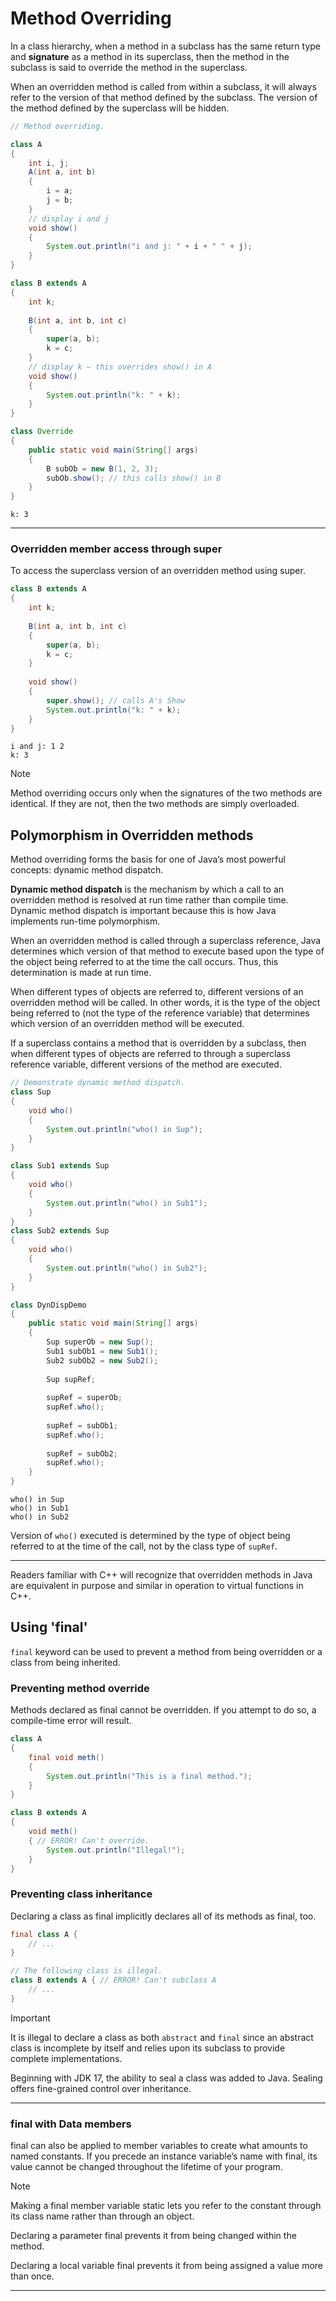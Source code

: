 
# Method Overriding

In a class hierarchy, when a method in a subclass has the same return type and **signature** as a method in its superclass, then the method in the subclass is said to override the method in the superclass. 

When an overridden method is called from within a subclass, it will always refer to the version of that method defined by the subclass. The version of the method defined by the superclass will be hidden.

```java
// Method overriding.

class A 
{
	int i, j;
	A(int a, int b) 
	{
		i = a;
		j = b;
	}
	// display i and j
	void show() 
	{
		System.out.println("i and j: " + i + " " + j);
	}
}

class B extends A 
{
	int k;
	
	B(int a, int b, int c) 
	{
		super(a, b);
		k = c;
	}
	// display k – this overrides show() in A
	void show() 
	{
		System.out.println("k: " + k);
	}
}

class Override
{
	public static void main(String[] args) 
	{
		B subOb = new B(1, 2, 3);
		subOb.show(); // this calls show() in B
	}
}
```

```
k: 3
```

___

### Overridden member access through super

To access the superclass version of an overridden method using super.

```java
class B extends A 
{
	int k;
	
	B(int a, int b, int c) 
	{
		super(a, b);
		k = c;
	}
	
	void show() 
	{
		super.show(); // calls A's Show
		System.out.println("k: " + k);
	}
}
```

```
i and j: 1 2
k: 3
```

>[!note]
>Method overriding occurs only when the signatures of the two methods are identical. If they are not, then the two methods are simply overloaded.


## Polymorphism in Overridden methods

Method overriding forms the basis for one of Java’s most powerful concepts: dynamic method dispatch. 

**Dynamic method dispatch** is the mechanism by which a call to an overridden method is resolved at run time rather than compile time. Dynamic method dispatch is important because this is how Java implements run-time polymorphism.

When an overridden method is called through a superclass reference, Java determines which version of that method to execute based upon the type of the object being referred to at the time the call occurs. Thus, this determination is made at run time. 

When different types of objects are referred to, different versions of an overridden method will be called. In other words, it is the type of the object being referred to (not the type of the reference variable) that determines which version of an overridden method will be executed. 

If a superclass contains a method that is overridden by a subclass, then when different types of objects are referred to through a superclass reference variable, different versions of the method are executed.

```java
// Demonstrate dynamic method dispatch.
class Sup 
{
	void who() 
	{
		System.out.println("who() in Sup");
	}
}

class Sub1 extends Sup 
{
	void who() 
	{
		System.out.println("who() in Sub1");
	}
}
class Sub2 extends Sup 
{
	void who() 
	{
		System.out.println("who() in Sub2");
	}
}

class DynDispDemo 
{
	public static void main(String[] args) 
	{
		Sup superOb = new Sup();
		Sub1 subOb1 = new Sub1();
		Sub2 subOb2 = new Sub2();
		
		Sup supRef;
		
		supRef = superOb;
		supRef.who();
		
		supRef = subOb1;
		supRef.who();
		
		supRef = subOb2;
		supRef.who();
	}
}
```

```
who() in Sup
who() in Sub1
who() in Sub2
```

Version of `who()` executed is determined by the type of object being referred to at the time of the call, not by the class type of `supRef`.

___

Readers familiar with C++ will recognize that overridden methods in Java are equivalent in purpose and similar in operation to virtual functions in C++.


## Using 'final'

`final` keyword can be used to prevent a method from being overridden or a class from being inherited.

### Preventing method override

Methods declared as final cannot be overridden. If you attempt to do so, a compile-time error will result.

```java
class A 
{
	final void meth() 
	{
		System.out.println("This is a final method.");
	}
}

class B extends A 
{
	void meth() 
	{ // ERROR! Can't override.
		System.out.println("Illegal!");
	}
}
```

### Preventing class inheritance

Declaring a class as final implicitly declares all of its methods as final, too. 

```java
final class A {
	// ...
}

// The following class is illegal.
class B extends A { // ERROR! Can't subclass A
	// ...
}
```

>[!important]
>It is illegal to declare a class as both `abstract` and `final` since an abstract class is incomplete by itself and relies upon its subclass to provide complete implementations.

Beginning with JDK 17, the ability to seal a class was added to Java. Sealing offers fine-grained control over inheritance.

____

### final with Data members

final can also be applied to member variables to create what amounts to named constants. If you precede an instance variable’s name with final, its value cannot be changed throughout the lifetime of your program.

>[!note]
>Making a final member variable static lets you refer to the constant through its class name rather than through an object.

Declaring a parameter final prevents it from being changed within the method. 

Declaring a local variable final prevents it from being assigned a value more than once.

___

